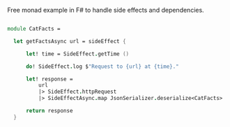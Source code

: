 Free monad example in F# to handle side effects and dependencies.

```fsharp

module CatFacts =

  let getFactsAsync url = sideEffect {

      let! time = SideEffect.getTime ()

      do! SideEffect.log $"Request to {url} at {time}."

      let! response =
          url
          |> SideEffect.httpRequest
          |> SideEffectAsync.map JsonSerializer.deserialize<CatFacts>

      return response
  }
```
